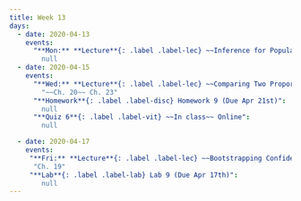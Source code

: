 ```yaml
---
title: Week 13
days:
  - date: 2020-04-13
    events:
      "**Mon:** **Lecture**{: .label .label-lec} ~~Inference for Population Proportion~~ Tukey's HSD":
        null
  - date: 2020-04-15
    events:
      "**Wed:** **Lecture**{: .label .label-lec} ~~Comparing Two Proportions~~ Inference for Regression":
        "~~Ch. 20~~ Ch. 23"
      "**Homework**{: .label .label-disc} Homework 9 (Due Apr 21st)":
        null
      "**Quiz 6**{: .label .label-vit} ~~In class~~ Online":
        null

  - date: 2020-04-17
    events:
     "**Fri:** **Lecture**{: .label .label-lec} ~~Bootstrapping Confidence Intervals~~ Inference for Proportion":
      "Ch. 19"
     "**Lab**{: .label .label-lab} Lab 9 (Due Apr 17th)":
        null
---
```

